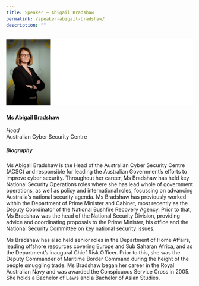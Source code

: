 ```yaml
---
title: Speaker – Abigail Bradshaw
permalink: /speaker-abigail-bradshaw/
description: ""
---
```

![](/images/Speakers/Abigail%20Bradshaw.jpg)

#### **Ms Abigail Bradshaw**

*Head*  
Australian Cyber Security Centre

##### **Biography**
Ms Abigail Bradshaw is the Head of the Australian Cyber Security Centre (ACSC) and responsible for leading the Australian Government’s efforts to improve cyber security. Throughout her career, Ms Bradshaw has held key National Security Operations roles where she has lead whole of government operations, as well as policy and international roles, focussing on advancing Australia’s national security agenda. Ms Bradshaw has previously worked within the Department of Prime Minister and Cabinet, most recently as the Deputy Coordinator of the National Bushfire Recovery Agency. Prior to that, Ms Bradshaw was the head of the National Security Division, providing advice and coordinating proposals to the Prime Minister, his office and the National Security Committee on key national security issues.

Ms Bradshaw has also held senior roles in the Department of Home Affairs, leading offshore resources covering Europe and Sub Saharan Africa, and as the Department’s inaugural Chief Risk Officer. Prior to this, she was the Deputy Commander of Maritime Border Command during the height of the people smuggling trade. Ms Bradshaw began her career in the Royal Australian Navy and was awarded the Conspicuous Service Cross in 2005. She holds a Bachelor of Laws and a Bachelor of Asian Studies.